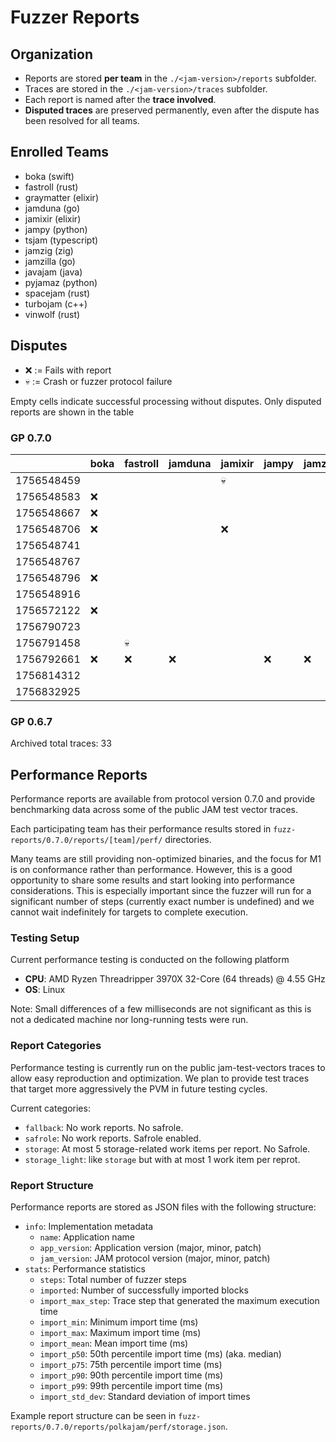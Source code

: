 # Fuzzer Reports

## Organization

- Reports are stored **per team** in the `./<jam-version>/reports` subfolder.  
- Traces are stored in the `./<jam-version>/traces` subfolder.  
- Each report is named after the **trace involved**.
- **Disputed traces** are preserved permanently, even after the dispute has been resolved for all teams.  

## Enrolled Teams

* boka (swift)
* fastroll (rust)
* graymatter (elixir)
* jamduna (go)
* jamixir (elixir)
* jampy (python)
* tsjam (typescript)
* jamzig (zig)
* jamzilla (go)
* javajam (java)
* pyjamaz (python)
* spacejam (rust)
* turbojam (c++)
* vinwolf (rust)

## Disputes

* ❌ := Fails with report
* 💀 := Crash or fuzzer protocol failure

Empty cells indicate successful processing without disputes.
Only disputed reports are shown in the table

### GP 0.7.0

|            | boka | fastroll | jamduna | jamixir | jampy | jamzig | jamzilla | javajam | pyjamaz | spacejam | tsjam | turbojam | vinwolf |
|------------|------|----------|---------|---------|-------|--------|----------|---------|---------|----------|-------|----------|---------|
| 1756548459 |      |          |         |   💀    |       |        |          |         |         |          |       |          |         |
| 1756548583 |  ❌  |          |         |         |       |        |          |         |         |          |       |    ❌    |         |
| 1756548667 |  ❌  |          |         |         |       |        |          |         |         |          |       |          |         |
| 1756548706 |  ❌  |          |         |   ❌    |       |        |          |         |         |          |       |    ❌    |         |
| 1756548741 |      |          |         |         |       |        |          |         |         |          |       |    ❌    |         |
| 1756548767 |      |          |         |         |       |        |          |         |         |          |       |          |         |
| 1756548796 |  ❌  |          |         |         |       |        |          |         |         |          |       |          |         |
| 1756548916 |      |          |         |         |       |        |          |         |         |          |       |    ❌    |         |
| 1756572122 |  ❌  |          |         |         |       |        |          |         |   💀    |          |       |    ❌    |         |
| 1756790723 |      |          |         |         |       |        |          |         |         |          |       |          |         |
| 1756791458 |      |    💀    |         |         |       |        |          |         |         |          |  💀   |          |         |
| 1756792661 |  ❌  |    ❌    |   ❌    |         |  ❌   |   ❌   |          |         |   ❌    |    ❌    |       |    ❌    |   ❌    |
| 1756814312 |      |          |         |         |       |        |          |         |         |          |       |          |         |
| 1756832925 |      |          |         |         |       |        |          |         |         |          |       |          |         |


### GP 0.6.7

Archived total traces: 33

## Performance Reports

Performance reports are available from protocol version 0.7.0 and provide
benchmarking data across some of the public JAM test vector traces.

Each participating team has their performance results stored in
`fuzz-reports/0.7.0/reports/[team]/perf/` directories.

Many teams are still providing non-optimized binaries, and the focus for M1 is
on conformance rather than performance. However, this is a good opportunity to
share some results and start looking into performance considerations. This is
especially important since the fuzzer will run for a significant number of steps
(currently exact number is undefined) and we cannot wait indefinitely for
targets to complete execution.

### Testing Setup

Current performance testing is conducted on the following platform
- **CPU**: AMD Ryzen Threadripper 3970X 32-Core (64 threads) @ 4.55 GHz
- **OS**: Linux

Note: Small differences of a few milliseconds are not significant as this is not
a dedicated machine nor long-running tests were run.

### Report Categories

Performance testing is currently run on the public jam-test-vectors traces to
allow easy reproduction and optimization. We plan to provide test traces that
target more aggressively the PVM in future testing cycles.

Current categories:
- `fallback`: No work reports. No safrole.
- `safrole`: No work reports. Safrole enabled.
- `storage`: At most 5 storage-related work items per report. No Safrole.
- `storage_light`: like `storage` but with at most 1 work item per reprot.

### Report Structure

Performance reports are stored as JSON files with the following structure:

- `info`: Implementation metadata
  - `name`: Application name
  - `app_version`: Application version (major, minor, patch)
  - `jam_version`: JAM protocol version (major, minor, patch)
- `stats`: Performance statistics
  - `steps`: Total number of fuzzer steps
  - `imported`: Number of successfully imported blocks
  - `import_max_step`: Trace step that generated the maximum execution time
  - `import_min`: Minimum import time (ms)
  - `import_max`: Maximum import time (ms)
  - `import_mean`: Mean import time (ms)
  - `import_p50`: 50th percentile import time (ms) (aka. median)
  - `import_p75`: 75th percentile import time (ms)
  - `import_p90`: 90th percentile import time (ms)
  - `import_p99`: 99th percentile import time (ms)
  - `import_std_dev`: Standard deviation of import times

Example report structure can be seen in `fuzz-reports/0.7.0/reports/polkajam/perf/storage.json`.
